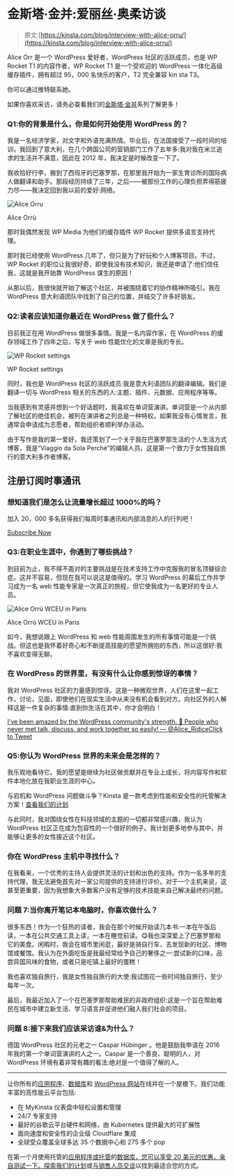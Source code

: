 # 金斯塔·金并:爱丽丝·奥柔访谈

> 原文:[https://kinsta.com/blog/interview-with-alice-orru/](https://kinsta.com/blog/interview-with-alice-orru/)

Alice Orr 是一个 WordPress 爱好者，WordPress 社区的活跃成员，也是 WP Rocket T1 的内容作者，WP Rocket T1 是一个受欢迎的 WordPress 一体化高级缓存插件，拥有超过 95，000 名快乐的客户，T2 完全兼容 kin sta T3。

你可以通过推特联系她。

如果你喜欢采访，请务必查看我们的[金斯塔·金并](https://kinsta.com/?post_type=post&s=kingpin)系列了解更多！

### Q1:你的背景是什么，你是如何开始使用 WordPress 的？

我是一名经济学家，对文字和外语充满热情。毕业后，在法国接受了一段时间的培训，我回到了意大利，在几个跨国公司的营销部门工作了五年多:我对我在米兰追求的生活并不满意，因此在 2012 年，我决定是时候改变一下了。

我收拾好行李，搬到了西班牙的巴塞罗那，在那里我开始为一家生育诊所的国际病人做翻译和助手。那段经历持续了三年，之后——被那份工作的心理负担弄得筋疲力尽——我决定回到我以前的爱好:网络。

![Alice Orru](img/5cdc02c7108c95979815caa7a78d3613.png)

Alice Orrù



那时我偶然发现 WP Media 为他们的缓存插件 WP Rocket 提供多语言支持代理。

那时我已经使用 WordPress 几年了，但只是为了好玩和个人博客项目。不过，WP Rocket 的职位让我很好奇，即使我没有技术知识，我还是申请了:他们信任我，这就是我开始靠 WordPress 谋生的原因！

从那以后，我很快就开始了解这个社区，并被围绕着它的协作精神所吸引。我在 WordPress 意大利语团队中找到了自己的位置，并结交了许多好朋友。









### Q2:读者应该知道你最近在 WordPress 做了些什么？

目前我正在用 WordPress 做很多事情。我是一名内容作家，在 WordPress 的缓存领域工作了四年之后，写关于 web 性能优化的文章是我的专长。

![WP Rocket settings](img/224fed90cd25df5e01d30aaba89e48ad.png)

WP Rocket settings



同时，我也是 WordPress 社区的活跃成员:我是意大利语团队的翻译编辑。我们是翻译一切与 WordPress 相关的东西的人:主题、插件、元数据、应用程序等等。

当我感到有灵感并想到一个好话题时，我喜欢在单词营演讲。单词营是一个从内部了解社区的绝佳机会，被列在演讲者之列总是一种特权。如果我没有心情发言，我通常会申请成为志愿者，帮助组织者顺利举办活动。

由于写作是我的第一爱好，我还策划了一个关于我在巴塞罗那生活的个人生活方式博客，我是“Viaggio da Sola Perché”的编辑人员，这是第一个致力于女性独自旅行的意大利多作者博客。

 ## 注册订阅时事通讯



### 想知道我们是怎么让流量增长超过 1000%的吗？

加入 20，000 多名获得我们每周时事通讯和内部消息的人的行列吧！

[Subscribe Now](#newsletter)

### Q3:在职业生涯中，你遇到了哪些挑战？

到目前为止，我不得不面对的主要挑战是在技术支持工作中克服我的冒名顶替综合症。这并不容易，但现在我可以说这是值得的。学习 WordPress 的幕后工作并学习成为一名 web 性能专家是一次真正的旅程，但它使我成为一名更好的专业人员。

![Alice Orrù WCEU in Paris](img/0605b4816d7abb2ea81d9a7ea47da296.png)

Alice Orrù WCEU in Paris



如今，我想说跟上 WordPress 和 web 性能周围发生的所有事情可能是一个挑战。但这也是我怀着好奇心和不断提高技能的愿望所拥抱的东西，所以这很好:我不喜欢变得无聊。

### 在 WordPress 的世界里，有没有什么让你感到惊讶的事情？

我对 WordPress 社区的力量感到惊讶。这是一种微观世界，人们在这里一起工作，讨论，见面，即使他们在现实生活中从来没有机会看到对方。向社区外的人解释这是一件复杂的事情:直到你生活在其中，你才会明白！

[I've been amazed by the WordPress community's strength. 💪 People who never met talk, discuss, and work together so easily! — @Alice_RidiceClick to Tweet](https://twitter.com/intent/tweet?url=https%3A%2F%2Fbit.ly%2F3e3fj5f&via=kinsta&text=I%27ve+been+amazed+by+the+WordPress+community%27s+strength.+%F0%9F%92%AA+People+who+never+met+talk%2C+discuss%2C+and+work+together+so+easily%21+%E2%80%94+%40Alice_Ridice&hashtags=wordpress%2Ccommunity)

### Q5:你认为 WordPress 世界的未来会是怎样的？

我乐观地看待它。我的愿望是继续为社区做贡献并在专业上成长，将内容写作和软件本地化放在我职业生涯的中心。

与宕机和 WordPress 问题做斗争？Kinsta 是一款考虑到性能和安全性的托管解决方案！[查看我们的计划](https://kinsta.com/plans/?in-article-cta)

与此同时，我对围绕女性在科技领域的主题的一切都非常感兴趣，我认为 WordPress 社区正在成为包容性的一个很好的例子。我计划更多地参与其中，并能够让更多的女性接近这个社区。

### 你在 WordPress 主机中寻找什么？

在我看来，一个优秀的主持人会提供灵活的计划和出色的支持。作为一名多年的支持代理，我无法避免首先对一家公司提供的支持进行评价。对于一个主机来说，这甚至更重要，因为我想象大多数客户没有足够的技术技能来自己解决最终的问题。

### 问题 7:当你离开笔记本电脑时，你喜欢做什么？

很多东西！作为一个狂热的读者，我会在那个时候开始读几本书:一本在午饭后读，一本在公共交通工具上读，一本在睡觉前读。😋我也深深爱上了巴塞罗那和它的美食。闲暇时，我会在城市里闲逛，最好是骑自行车，去发现新的社区、博物馆或餐馆。我认为在外面吃饭是我最经常给予自己的奢侈之一:尝试新的口味，品尝异国风味的食物，或者只是吃镇上最好的蛋糕！

我也喜欢独自旅行，我是女性独自旅行的大使:我试图花一些时间独自旅行，至少每年一次。

最后，我最近加入了一个在巴塞罗那帮助难民的非政府组织:这是一个旨在帮助难民在城市中建立新生活、学习语言并促进他们融入我们社会的项目。

### 问题 8:接下来我们应该采访谁&为什么？

德国 WordPress 社区的元老之一 Caspar Hübinger 。他是鼓励我申请在 2016 年我的第一个单词营演讲的人之一。Caspar 是一个善良、聪明的人，对 WordPress 环境有着非常有趣的看法:绝对是一个值得了解的人。

* * *

让你所有的[应用程序](https://kinsta.com/application-hosting/)、[数据库](https://kinsta.com/database-hosting/)和 [WordPress 网站](https://kinsta.com/wordpress-hosting/)在线并在一个屋檐下。我们功能丰富的高性能云平台包括:

*   在 MyKinsta 仪表盘中轻松设置和管理
*   24/7 专家支持
*   最好的谷歌云平台硬件和网络，由 Kubernetes 提供最大的可扩展性
*   面向速度和安全性的企业级 Cloudflare 集成
*   全球受众覆盖全球多达 35 个数据中心和 275 多个 pop

在第一个月使用托管的[应用程序或托管](https://kinsta.com/application-hosting/)的[数据库，您可以享受 20 美元的优惠，亲自测试一下。探索我们的](https://kinsta.com/database-hosting/)[计划](https://kinsta.com/plans/)或[与销售人员交谈](https://kinsta.com/contact-us/)以找到最适合您的方式。